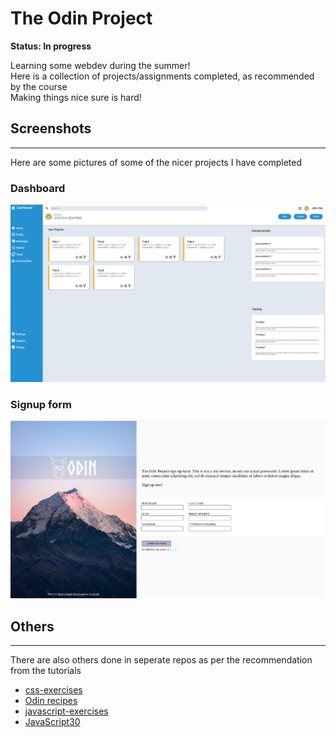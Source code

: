 # The Odin Project 
**Status: In progress**

Learning some webdev during the summer!\
Here is a collection of projects/assignments completed, as recommended by the course\
Making things nice sure is hard!

## Screenshots
---
Here are some pictures of some of the nicer projects I have completed 

### Dashboard
![dashboard preview](./images/dashboard.png)

### Signup form
![signup form preview](./images/signupform.png)

## Others
---
There are also others done in seperate repos as per the recommendation from the tutorials
- [css-exercises](https://github.com/cliveong/css-exercises)
- [Odin recipes](https://github.com/cliveong/odin-recipes)
- [javascript-exercises](https://github.com/cliveong/javascript-exercises)
- [JavaScript30](https://github.com/cliveong/JavaScript30)